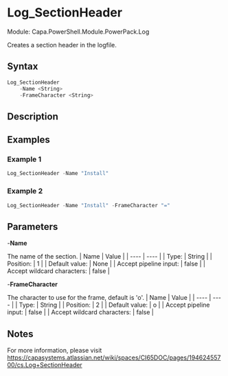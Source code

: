 # Log_SectionHeader
Module: Capa.PowerShell.Module.PowerPack.Log

Creates a section header in the logfile.

## Syntax

```powershell
Log_SectionHeader
	-Name <String>
	-FrameCharacter <String>
```

## Description



## Examples

### Example 1
```powershell
Log_SectionHeader -Name "Install"
```
    
### Example 2
```powershell
Log_SectionHeader -Name "Install" -FrameCharacter "="
```
    

## Parameters

-**Name**

The name of the section.
| Name | Value |
| ---- | ---- |
| Type: | String |
| Position: | 1 | 
| Default value: | None | 
| Accept pipeline input: | false | 
| Accept wildcard characters: | false | 

-**FrameCharacter**

The character to use for the frame, default is 'o'.
| Name | Value |
| ---- | ---- |
| Type: | String |
| Position: | 2 | 
| Default value: | o | 
| Accept pipeline input: | false | 
| Accept wildcard characters: | false | 


## Notes

For more information, please visit https://capasystems.atlassian.net/wiki/spaces/CI65DOC/pages/19462455700/cs.Log+SectionHeader
